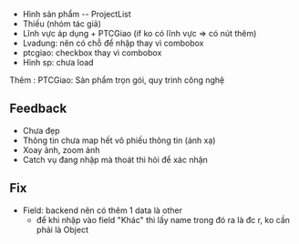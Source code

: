 - Hình sản phẩm -- ProjectList
- Thiếu (nhóm tác giả)
- Lĩnh vực áp dụng + PTCGiao (if ko có lĩnh vực => có nút thêm)
- Lvadung: nên có chỗ để nhập thay vì combobox
- ptcgiao: checkbox thay vì combobox
- Hình sp: chưa load

Thêm : PTCGiao: Sản phẩm trọn gói, quy trinh công nghệ


## Feedback
- Chưa đẹp
- Thông tin chưa map hết vô phiếu thông tin (ánh xạ)
- Xoay ảnh, zoom ảnh
- Catch vụ đang nhập mà thoát thì hỏi để xác nhận


## Fix
- Field: backend nên có thêm 1 data là other 
    + để khi nhập vào field "Khác" thì lấy name trong đó ra là đc r, ko cần phải là Object